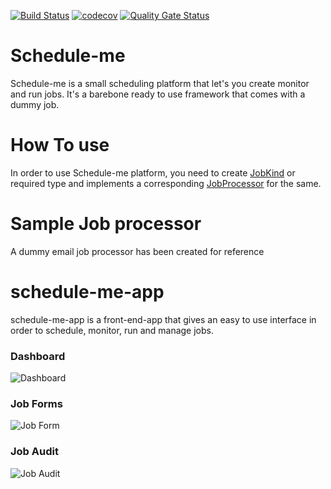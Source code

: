 
[![Build Status](https://app.travis-ci.com/kgcorner/Schedule-me.svg?branch=master)](https://app.travis-ci.com/kgcorner/Schedule-me)
[![codecov](https://codecov.io/gh/kgcorner/Schedule-me/branch/master/graph/badge.svg?token=47kLZJJuJ8)](https://codecov.io/gh/kgcorner/Schedule-me)
[![Quality Gate Status](https://sonarcloud.io/api/project_badges/measure?project=com.dealsdelta%3Aschedule-me&metric=alert_status)](https://sonarcloud.io/summary/new_code?id=com.dealsdelta%3Aschedule-me)
# Schedule-me
Schedule-me is a small scheduling platform that let's you create monitor and run jobs. It's a barebone ready to use framework that comes with a dummy job.

# How To use
In order to use Schedule-me platform, you need to create [JobKind](https://github.com/kgcorner/Schedule-me/blob/master/backend/src/main/java/com/dealsdelta/scheduleme/dtos/IJob.java#L15) or required type and implements a corresponding [JobProcessor](https://github.com/kgcorner/Schedule-me/blob/master/backend/src/main/java/com/dealsdelta/scheduleme/processors/JobProcessor.java) for the same.

# Sample Job processor 
A dummy email job processor has been created for reference 

# schedule-me-app
schedule-me-app is a front-end-app that gives an easy to use interface in order to schedule, monitor, run and manage jobs.

### Dashboard
![Dashboard](https://i.ibb.co/TmWwPW0/schedule-me.png)

### Job Forms
![Job Form](https://serving.photos.photobox.com/7033554497f49a76b9c1a1ba6153b5a16d2bb6630c7e04913bcf7b9697238c0b5b830847.jpg)

### Job Audit
![Job Audit](https://serving.photos.photobox.com/91816878199c37015bd637db4de8a982552d0387e60ad2b3f7cbeda2a3840cd6fa60408e.jpg)


